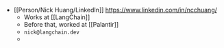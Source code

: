 - [[Person/Nick Huang/LinkedIn]] https://www.linkedin.com/in/ncchuang/
	- Works at [[LangChain]]
	- Before that, worked at [[Palantir]]
	- `nick@langchain.dev`
	-